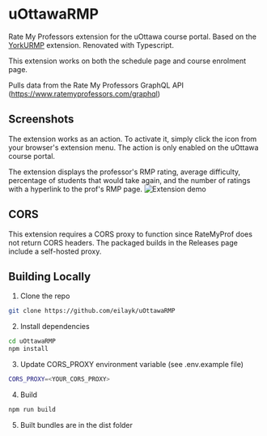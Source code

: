# uOttawaRMP
Rate My Professors extension for the uOttawa course portal. Based on the [YorkURMP](https://github.com/mahfoozm/YorkURMP) extension. Renovated with Typescript.

This extension works on both the schedule page and course enrolment page.

Pulls data from the Rate My Professors GraphQL API (https://www.ratemyprofessors.com/graphql)

## Screenshots
The extension works as an action. To activate it, simply click the icon from your browser's extension menu. The action is only enabled on the uOttawa course portal.

The extension displays the professor's RMP rating, average difficulty, percentage of students that would take again, and the number of ratings with a hyperlink to the prof's RMP page.
![Extension demo](https://imgur.com/a/b9kZ8tR)

## CORS
This extension requires a CORS proxy to function since RateMyProf does not return CORS headers. The packaged builds in the Releases page include a self-hosted proxy.

## Building Locally
1. Clone the repo
```bash
git clone https://github.com/eilayk/uOttawaRMP
```

2. Install dependencies
```bash
cd uOttawaRMP
npm install
```

3. Update CORS_PROXY environment variable (see .env.example file)
```bash
CORS_PROXY=<YOUR_CORS_PROXY>
```

4. Build
```bash
npm run build
```

5. Built bundles are in the dist folder